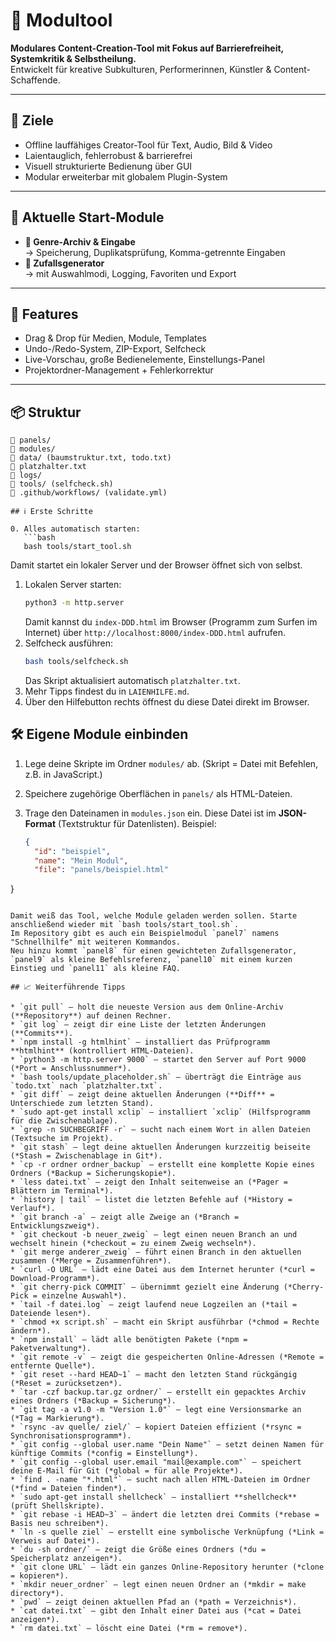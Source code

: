 # 🧰 Modultool

**Modulares Content-Creation-Tool mit Fokus auf Barrierefreiheit, Systemkritik & Selbstheilung.**  
Entwickelt für kreative Subkulturen, Performerinnen, Künstler & Content-Schaffende.

---

## 🎯 Ziele

- Offline lauffähiges Creator-Tool für Text, Audio, Bild & Video
- Laientauglich, fehlerrobust & barrierefrei
- Visuell strukturierte Bedienung über GUI
- Modular erweiterbar mit globalem Plugin-System

---

## 🧩 Aktuelle Start-Module

- **🎲 Genre-Archiv & Eingabe**  
  → Speicherung, Duplikatsprüfung, Komma-getrennte Eingaben  
- **🧠 Zufallsgenerator**  
  → mit Auswahlmodi, Logging, Favoriten und Export

---

## 🧠 Features

- Drag & Drop für Medien, Module, Templates
- Undo-/Redo-System, ZIP-Export, Selfcheck
- Live-Vorschau, große Bedienelemente, Einstellungs-Panel
- Projektordner-Management + Fehlerkorrektur

---

## 📦 Struktur

```text
📁 panels/
📁 modules/
📁 data/ (baumstruktur.txt, todo.txt)
📄 platzhalter.txt
📁 logs/
📁 tools/ (selfcheck.sh)
📁 .github/workflows/ (validate.yml)

## ℹ️ Erste Schritte

0. Alles automatisch starten:
   ```bash
   bash tools/start_tool.sh
   ```
   Damit startet ein lokaler Server und der Browser öffnet sich von selbst.
1. Lokalen Server starten:
   ```bash
   python3 -m http.server
   ```
   Damit kannst du `index-DDD.html` im Browser (Programm zum Surfen im Internet) über `http://localhost:8000/index-DDD.html` aufrufen.
2. Selfcheck ausführen:
   ```bash
   bash tools/selfcheck.sh
   ```
   Das Skript aktualisiert automatisch `platzhalter.txt`.
3. Mehr Tipps findest du in `LAIENHILFE.md`.
4. Über den Hilfebutton rechts öffnest du diese Datei direkt im Browser.

## 🛠 Eigene Module einbinden

1. Lege deine Skripte im Ordner `modules/` ab. (Skript = Datei mit Befehlen, z.B. in JavaScript.)
2. Speichere zugehörige Oberflächen in `panels/` als HTML-Dateien.
3. Trage den Dateinamen in `modules.json` ein. Diese Datei ist im **JSON-Format** (Textstruktur für Datenlisten). Beispiel:

   ```json
   {
     "id": "beispiel",
     "name": "Mein Modul",
     "file": "panels/beispiel.html"
  }
  ```

Damit weiß das Tool, welche Module geladen werden sollen. Starte anschließend wieder mit `bash tools/start_tool.sh`.
Im Repository gibt es auch ein Beispielmodul `panel7` namens "Schnellhilfe" mit weiteren Kommandos.
Neu hinzu kommt `panel8` für einen gewichteten Zufallsgenerator, `panel9` als kleine Befehlsreferenz, `panel10` mit einem kurzen Einstieg und `panel11` als kleine FAQ.

## 📈 Weiterführende Tipps

* `git pull` – holt die neueste Version aus dem Online-Archiv (**Repository**) auf deinen Rechner.
* `git log` – zeigt dir eine Liste der letzten Änderungen (**Commits**).
* `npm install -g htmlhint` – installiert das Prüfprogramm **htmlhint** (kontrolliert HTML-Dateien).
* `python3 -m http.server 9000` – startet den Server auf Port 9000 (*Port = Anschlussnummer*).
* `bash tools/update_placeholder.sh` – überträgt die Einträge aus `todo.txt` nach `platzhalter.txt`.
* `git diff` – zeigt deine aktuellen Änderungen (**Diff** = Unterschiede zum letzten Stand).
* `sudo apt-get install xclip` – installiert `xclip` (Hilfsprogramm für die Zwischenablage).
* `grep -n SUCHBEGRIFF -r` – sucht nach einem Wort in allen Dateien (Textsuche im Projekt).
* `git stash` – legt deine aktuellen Änderungen kurzzeitig beiseite (*Stash = Zwischenablage in Git*).
* `cp -r ordner ordner_backup` – erstellt eine komplette Kopie eines Ordners (*Backup = Sicherungskopie*).
* `less datei.txt` – zeigt den Inhalt seitenweise an (*Pager = Blättern im Terminal*).
* `history | tail` – listet die letzten Befehle auf (*History = Verlauf*).
* `git branch -a` – zeigt alle Zweige an (*Branch = Entwicklungszweig*).
* `git checkout -b neuer_zweig` – legt einen neuen Branch an und wechselt hinein (*checkout = zu einem Zweig wechseln*).
* `git merge anderer_zweig` – führt einen Branch in den aktuellen zusammen (*Merge = Zusammenführen*).
* `curl -O URL` – lädt eine Datei aus dem Internet herunter (*curl = Download-Programm*).
* `git cherry-pick COMMIT` – übernimmt gezielt eine Änderung (*Cherry-Pick = einzelne Auswahl*).
* `tail -f datei.log` – zeigt laufend neue Logzeilen an (*tail = Dateiende lesen*).
* `chmod +x script.sh` – macht ein Skript ausführbar (*chmod = Rechte ändern*).
* `npm install` – lädt alle benötigten Pakete (*npm = Paketverwaltung*).
* `git remote -v` – zeigt die gespeicherten Online-Adressen (*Remote = entfernte Quelle*).
* `git reset --hard HEAD~1` – macht den letzten Stand rückgängig (*Reset = zurücksetzen*).
* `tar -czf backup.tar.gz ordner/` – erstellt ein gepacktes Archiv eines Ordners (*Backup = Sicherung*).
* `git tag -a v1.0 -m "Version 1.0"` – legt eine Versionsmarke an (*Tag = Markierung*).
* `rsync -av quelle/ ziel/` – kopiert Dateien effizient (*rsync = Synchronisationsprogramm*).
* `git config --global user.name "Dein Name"` – setzt deinen Namen für künftige Commits (*config = Einstellung*).
* `git config --global user.email "mail@example.com"` – speichert deine E-Mail für Git (*global = für alle Projekte*).
* `find . -name "*.html"` – sucht nach allen HTML-Dateien im Ordner (*find = Dateien finden*).
* `sudo apt-get install shellcheck` – installiert **shellcheck** (prüft Shellskripte).
* `git rebase -i HEAD~3` – ändert die letzten drei Commits (*rebase = Basis neu schreiben*).
* `ln -s quelle ziel` – erstellt eine symbolische Verknüpfung (*Link = Verweis auf Datei*).
* `du -sh ordner/` – zeigt die Größe eines Ordners (*du = Speicherplatz anzeigen*).
* `git clone URL` – lädt ein ganzes Online-Repository herunter (*clone = kopieren*).
* `mkdir neuer_ordner` – legt einen neuen Ordner an (*mkdir = make directory*).
* `pwd` – zeigt deinen aktuellen Pfad an (*path = Verzeichnis*).
* `cat datei.txt` – gibt den Inhalt einer Datei aus (*cat = Datei anzeigen*).
* `rm datei.txt` – löscht eine Datei (*rm = remove*).
